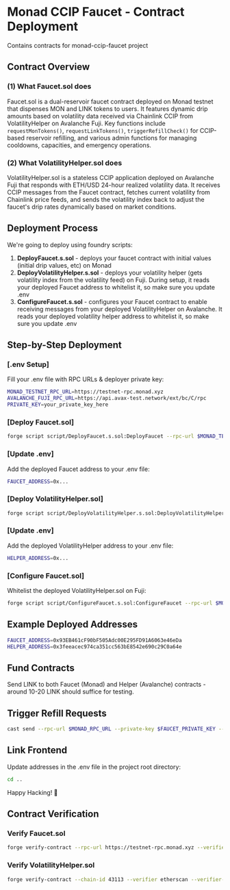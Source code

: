 # Monad CCIP Faucet - Contract Deployment

Contains contracts for monad-ccip-faucet project

## Contract Overview

### (1) What Faucet.sol does
Faucet.sol is a dual-reservoir faucet contract deployed on Monad testnet that dispenses MON and LINK tokens to users. It features dynamic drip amounts based on volatility data received via Chainlink CCIP from VolatilityHelper on Avalanche Fuji. Key functions include `requestMonTokens()`, `requestLinkTokens()`, `triggerRefillCheck()` for CCIP-based reservoir refilling, and various admin functions for managing cooldowns, capacities, and emergency operations.

### (2) What VolatilityHelper.sol does  
VolatilityHelper.sol is a stateless CCIP application deployed on Avalanche Fuji that responds with ETH/USD 24-hour realized volatility data. It receives CCIP messages from the Faucet contract, fetches current volatility from Chainlink price feeds, and sends the volatility index back to adjust the faucet's drip rates dynamically based on market conditions.

## Deployment Process

We're going to deploy using foundry scripts:

1. **DeployFaucet.s.sol** - deploys your faucet contract with initial values (initial drip values, etc) on Monad
2. **DeployVolatilityHelper.s.sol** - deploys your volatility helper (gets volatility index from the volatility feed) on Fuji. During setup, it reads your deployed Faucet address to whitelist it, so make sure you update .env
3. **ConfigureFaucet.s.sol** - configures your Faucet contract to enable receiving messages from your deployed VolatilityHelper on Avalanche. It reads your deployed volatility helper address to whitelist it, so make sure you update .env

## Step-by-Step Deployment

### [.env Setup]
Fill your .env file with RPC URLs & deployer private key:
```bash
MONAD_TESTNET_RPC_URL=https://testnet-rpc.monad.xyz
AVALANCHE_FUJI_RPC_URL=https://api.avax-test.network/ext/bc/C/rpc
PRIVATE_KEY=your_private_key_here
```

### [Deploy Faucet.sol]
```bash
forge script script/DeployFaucet.s.sol:DeployFaucet --rpc-url $MONAD_TESTNET_RPC_URL --broadcast -vvvv
```

### [Update .env]
Add the deployed Faucet address to your .env file:
```bash
FAUCET_ADDRESS=0x...
```

### [Deploy VolatilityHelper.sol]
```bash
forge script script/DeployVolatilityHelper.s.sol:DeployVolatilityHelper --rpc-url $AVALANCHE_FUJI_RPC_URL --broadcast -vvvv
```

### [Update .env]
Add the deployed VolatilityHelper address to your .env file:
```bash
HELPER_ADDRESS=0x...
```

### [Configure Faucet.sol] 
Whitelist the deployed VolatilityHelper.sol on Fuji:
```bash
forge script script/ConfigureFaucet.s.sol:ConfigureFaucet --rpc-url $MONAD_TESTNET_RPC_URL --broadcast -vvvv
```

## Example Deployed Addresses
```bash
FAUCET_ADDRESS=0x93EB461cF90bF505Adc00E295FD91A6063e46eDa
HELPER_ADDRESS=0x3feeacec974ca351cc563bE8542e690c29C0a64e
```

## Fund Contracts
Send LINK to both Faucet (Monad) and Helper (Avalanche) contracts - around 10-20 LINK should suffice for testing.

## Trigger Refill Requests
```bash
cast send --rpc-url $MONAD_RPC_URL --private-key $FAUCET_PRIVATE_KEY --legacy --gas-limit 6000000 $FAUCET_ADDRESS "triggerRefillCheck()"
```

## Link Frontend
Update addresses in the .env file in the project root directory:
```bash
cd ..
```

Happy Hacking! 🚀

## Contract Verification

### Verify Faucet.sol
```bash
forge verify-contract --rpc-url https://testnet-rpc.monad.xyz --verifier sourcify --verifier-url 'https://sourcify-api-monad.blockvision.org' $FAUCET_ADDRESS src/Faucet.sol:Faucet --flatten
```

### Verify VolatilityHelper.sol
```bash
forge verify-contract --chain-id 43113 --verifier etherscan --verifier-url "https://api.routescan.io/v2/network/testnet/evm/43113/etherscan/api" $HELPER_ADDRESS src/VolatilityHelper.sol:VolatilityHelper --flatten --etherscan-api-key "YourApiKeyToken"
```
